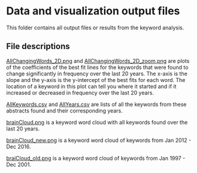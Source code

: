 # Data and visualization output files
This folder contains all output files or results from the keyword analysis.

## File descriptions
[AllChangingWords_2D.png](https://github.com/MiningMyBusiness/NeuroMancer/raw/master/Results/AllChangingWords_2D.png) and [AllChangingWords_2D_zoom.png](https://github.com/MiningMyBusiness/NeuroMancer/raw/master/Results/AllChangingWords_2D_zoom.png) are plots of the coefficients of the best fit lines for the keywords that were found to change significantly in frequency over the last 20 years. The x-axis is the slope and the y-axis is the y-intercept of the best fits for each word. The location of a keyword in this plot can tell you where it started and if it increased or decreased in frequency over the last 20 years. 

[AllKeywords.csv](https://github.com/MiningMyBusiness/NeuroMancer/raw/master/Results/AllKeywords.csv) and [AllYears.csv](https://github.com/MiningMyBusiness/NeuroMancer/raw/master/Results/AllYears.csv) are lists of all the keywords from these abstracts found and their corresponding years.

[brainCloud.png](https://github.com/MiningMyBusiness/NeuroMancer/raw/master/Results/brainCloud.png) is a keyword word cloud with all keywords found over the last 20 years. 

[brainCloud_new.png](https://github.com/MiningMyBusiness/NeuroMancer/raw/master/Results/brainCloud_new.png) is a keyword word cloud of keywords from Jan 2012 - Dec 2016.

[braiCloud_old.png](https://github.com/MiningMyBusiness/NeuroMancer/raw/master/Results/brainCloud_old.png) is a keyword word cloud of keywords from Jan 1997 - Dec 2001. 

